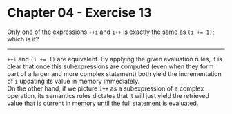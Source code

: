 # Chapter 04 - Exercise 13

Only one of the expressions `++i` and `i++` is exactly the same as `(i += 1)`; which is it?  

---

`++i` and `(i += 1)` are equivalent. By applying the given evaluation rules, it is clear that once this subexpressions are computed (even when they form part of a larger and more complex statement) both yield the incrementation of `i` updating its value in memory immediately.  
On the other hand, if we picture `i++` as a subexpression of a complex operation, its semantics rules dictates that it will just yield the retrieved value that is current in memory until the full statement is evaluated.  
